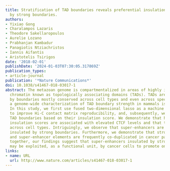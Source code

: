 ```yaml
---
title: Stratification of TAD boundaries reveals preferential insulation of super-enhancers
  by strong boundaries.
authors:
- Yixiao Gong
- Charalampos Lazaris
- Theodore Sakellaropoulos
- Aurelie Lozano
- Prabhanjan Kambadur
- Panagiotis Ntziachristos
- Iannis Aifantis
- Aristotelis Tsirigos
date: '2018-02-01'
publishDate: '2024-01-03T07:30:05.317869Z'
publication_types:
- article-journal
publication: '*Nature Communications*'
doi: 10.1038/s41467-018-03017-1
abstract: The metazoan genome is compartmentalized in areas of highly interacting
  chromatin known as topologically associating domains (TADs). TADs are demarcated
  by boundaries mostly conserved across cell types and even across species. However,
  a genome-wide characterization of TAD boundary strength in mammals is still lacking.
  In this study, we first use fused two-dimensional lasso as a machine learning method
  to improve Hi-C contact matrix reproducibility, and, subsequently, we categorize
  TAD boundaries based on their insulation score. We demonstrate that higher TAD boundary
  insulation scores are associated with elevated CTCF levels and that they may differ
  across cell types. Intriguingly, we observe that super-enhancers are preferentially
  insulated by strong boundaries. Furthermore, we demonstrate that strong TAD boundaries
  and super-enhancer elements are frequently co-duplicated in cancer patients. Taken
  together, our findings suggest that super-enhancers insulated by strong TAD boundaries
  may be exploited, as a functional unit, by cancer cells to promote oncogenesis.
links:
- name: URL
  url: http://www.nature.com/articles/s41467-018-03017-1
---
```

